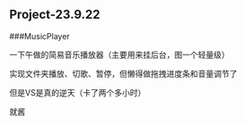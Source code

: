 ## Project-23.9.22

###MusicPlayer

一下午做的简易音乐播放器（主要用来挂后台，图一个轻量级）

实现文件夹播放、切歌、暂停，但懒得做拖拽进度条和音量调节了

但是VS是真的逆天（卡了两个多小时）

就酱
